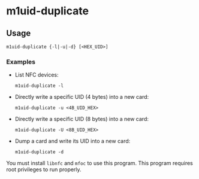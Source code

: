# m1uid-duplicate

## Usage

`m1uid-duplicate {-l|-u|-d} [<HEX_UID>]`

### Examples

- List NFC devices:
  
    `m1uid-duplicate -l`

- Directly write a specific UID (4 bytes) into a new card:
  
    `m1uid-duplicate -u <4B_UID_HEX>`

- Directly write a specific UID (8 bytes) into a new card:

    `m1uid-duplicate -U <8B_UID_HEX>`
    
- Dump a card and write its UID into a new card:
  
    `m1uid-duplicate -d`

You must install `libnfc` and `mfoc` to use this program. This program requires root privileges to run properly.